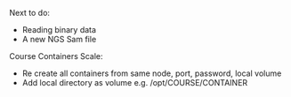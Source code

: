 
Next to do:
- Reading binary data
- A new NGS Sam file

Course Containers Scale:
- Re create all containers from same node, port, password, local volume
- Add local directory as volume e.g. /opt/COURSE/CONTAINER
